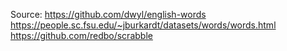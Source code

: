 Source:
https://github.com/dwyl/english-words
https://people.sc.fsu.edu/~jburkardt/datasets/words/words.html 
https://github.com/redbo/scrabble 